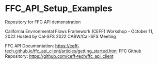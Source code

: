 # FFC_API_Setup_Examples
Repository for FFC API demonstration 

California Environmental Flows Framework (CEFF) Workshop - October 11, 2022
Hosted by Cal-SFS
2022 CABW/Cal-SFS Meeting


FFC API Documentation: https://ceff-tech.github.io/ffc_api_client/articles/getting_started.html
FFC Github Repository: https://github.com/ceff-tech/ffc_api_client
